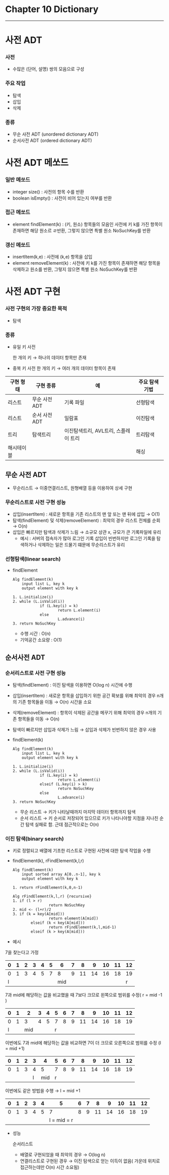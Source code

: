 # Chapter 10 Dictionary

---

# 사전 ADT

### 사전

- 수많은 (단어, 설명) 쌍의 모음으로 구성

### 주요 작업

- 탐색
- 삽입
- 삭제

### 종류

- 무순 사전 ADT (unordered dictionary ADT)
- 순서사전 ADT (ordered dictionary ADT)

# 사전 ADT 메쏘드

### 일반 메쏘드

- integer size() : 사전의 항목 수를 반환
- boolean isEmpty() : 사전이 비어 있는지 여부를 반환

### 접근 메쏘드

- element findElement(k) : (키, 원소) 항목들의 모음인 사전에 키 k를 가진 항목이 존재하면 해당 원소르 ㄹ반환, 그렇지 않으면 특별 원소 NoSuchKey를 반환

### 갱신 메쏘드

- insertItem(k,e) : 사전에 (k,e) 항목을 삽입
- element removeElement(k) : 사전에 키 k를 가진 항목이 존재하면 해당 항목을 삭제하고 원소를 반환, 그렇지 않으면 특별 원소 NoSuchKey를 반환

# 사전 ADT 구현

### 사전 구현의 가장 중요한 목적

- 탐색

### 종류

- 유일 키 사전
    
    한 개의 키 → 하나의 데이터 항목만 존재
    
- 중복 키 사전
한 개의 키 → 여러 개의 데이터 항목이 존재

| 구현 형태 | 구현 종류 | 예 | 주요 탐색 기법 |
| --- | --- | --- | --- |
| 리스트 | 무순 사전 ADT | 기록 파일 | 선형탐색 |
| 리스트 | 순서 사전 ADT | 일람표 | 이진탐색 |
| 트리 | 탐색트리 | 이진탐색트리, AVL트리, 스플레이 트리 | 트리탐색 |
| 해시테이블 |  |  | 해싱 |

## 무순 사전 ADT

- 무순리스트 → 이중연결리스트, 원형배열 등을 이용하여 상세 구현

### 무순리스트로 사전 구현 성능

- 삽입(insertItem) : 새로운 항목을 기존 리스트의 맨 앞 또는 맨 뒤에 삽입 → O(1)
- 탐색(findElement) 및 삭제(removeElement) : 최악의 경우 리스트 전체를 순회 → O(n)
- 삽입은 빠르지만 탐색과 삭제가 느림 → 소규모 상관 x, 규모가 큰 기록파일에 유리
    - 예시 : 서버의 접속자가 많아 로그인 기록 삽입이 빈번하지만 로그인 기록을 탐색하거나 삭제하는 일은 드물기 떄문에 무순리스트가 유리

### 선형탐색(linear search)

- findElement
    
    ```
    Alg findElement(k)
    	input list L, key k
    	output element with key k
    
    1. L.initialize(i)
    2. while (L.isValid(i))
    			if (L.key(i) = k)
    					return L.element(i)
    			else 
    					L.advance(i)
    3. return NoSuchKey
    ```
    
    - 수행 시간 : O(n)
    - 기억공간 소요량 : O(1)

## 순서사전 ADT

### 순서리스트로 사전 구현 성능

- 탐색(findElement) : 이진 탐색을 이용하면 O(log n) 시간에 수행
- 삽입(insertItem) : 새로운 항목을 삽입하기 위한 공간 확보를 위해 최악의 경우 n개의 기존 항목들을 이동 → O(n) 시간을 소요
- 삭제(removeElement) : 항목이 삭제된 공간을 메꾸기 위해 최악의 경우 n개의 기존 항목들을 이동 → O(n)
- 탐색이 빠르지만 삽입과 삭제가 느림 → 삽입과 삭제가 빈번하지 않은 경우 사용

- findElement(k)
    
    ```
    Alg findElement(k)
    	input list L, key k
    	output element with key k
    
    1. L.initialize(i)
    2. while (L.isValid(i))
    			if (L.key(i) = k)
    					return L.element(i)
    			elseif (L.key(i) > k)
    					return NoSuchKey
    			else
    					L.advance(i)
    3. return NoSuchKey
    ```
    
    - 무순 리스트 → 키가 나타날때까지 마지막 데이터 항목까지 탐색
    - 순서 리스트 → 키 순서로 저장되어 있으므로 키가 나타나야할 지점을 지나친 순간 탐색 실패로 함. 근데 점근적으로는 O(n)

### 이진 탐색(binary search)

- 키로 정렬되고 배열에 기초한 리스트로 구현된 사전에 대한 탐색 작업을 수행

- findElement(k), rFindElement(k,l,r)
    
    ```
    Alg findElement(k)
    	input sorted array A[0..n-1], key k
    	output element with key k
    	
    1. return rFindElement(k,0,n-1)
    
    Alg rFindElement(k,l,r) {recursive}
    1. if (l > r)
    				return NoSuchKey
    2. mid <- (l+r)/2
    3. if (k = key(A[mid]))
    				return element(A[mid])
    		elseif (k < key(A[mid]))
    				return rFindElement(k,l,mid-1)
    		elseif (k > key(A[mid]))
    ```
    

- 예시

7을 찾는다고 가정

| 0 | 1 | 2 | 3 | 4 | 5 | 6 | 7 | 8 | 9 | 10 | 11 | 12 |
| --- | --- | --- | --- | --- | --- | --- | --- | --- | --- | --- | --- | --- |
| 0 | 1 | 3 | 4 | 5 | 7 | 8 | 9 | 11 | 14 | 16 | 18 | 19 |
| l |  |  |  |  |  | mid |  |  |  |  |  | r |

7과 mid에 해당하는 값을 비교했을 때 7보다 크므로 왼쪽으로 범위를 수정( r = mid -1 )

| 0 | 1 | 2 | 3 | 4 | 5 | 6 | 7 | 8 | 9 | 10 | 11 | 12 |
| --- | --- | --- | --- | --- | --- | --- | --- | --- | --- | --- | --- | --- |
| 0 | 1 | 3 | 4 | 5 | 7 | 8 | 9 | 11 | 14 | 16 | 18 | 19 |
| l |  | mid |  |  | r |  |  |  |  |  |  |  |

이번에도 7과 mid에 해당하는 값을 비교하면 7이 더 크므로 오른쪽으로 범위를 수정 (l = mid +1)

| 0 | 1 | 2 | 3 | 4 | 5 | 6 | 7 | 8 | 9 | 10 | 11 | 12 |
| --- | --- | --- | --- | --- | --- | --- | --- | --- | --- | --- | --- | --- |
| 0 | 1 | 3 | 4 | 5 | 7 | 8 | 9 | 11 | 14 | 16 | 18 | 19 |
|  |  |  | l | mid | r |  |  |  |  |  |  |  |

이번에도 같은 방법을 수행 → l = mid +1

| 0 | 1 | 2 | 3 | 4 | 5 | 6 | 7 | 8 | 9 | 10 | 11 | 12 |
| --- | --- | --- | --- | --- | --- | --- | --- | --- | --- | --- | --- | --- |
| 0 | 1 | 3 | 4 | 5 | 7 | 8 | 9 | 11 | 14 | 16 | 18 | 19 |
|  |  |  |  |  | l = mid =  r |  |  |  |  |  |  |  |

- 성능
    
    순서리스트
    
    - 배열로 구현되었을 때 최악의 경우 → O(log n)
    - 연결리스트로 구현된 경우 → 이진 탐색으로 얻는 이득이 없음( 가운데 위치로 접근하는데만 O(n) 시간 소요됨)